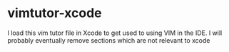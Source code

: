 # vimtutor-xcode
I load this vim tutor file in Xcode to get used to using VIM in the IDE. I will probably eventually remove sections which are not relevant to xcode

